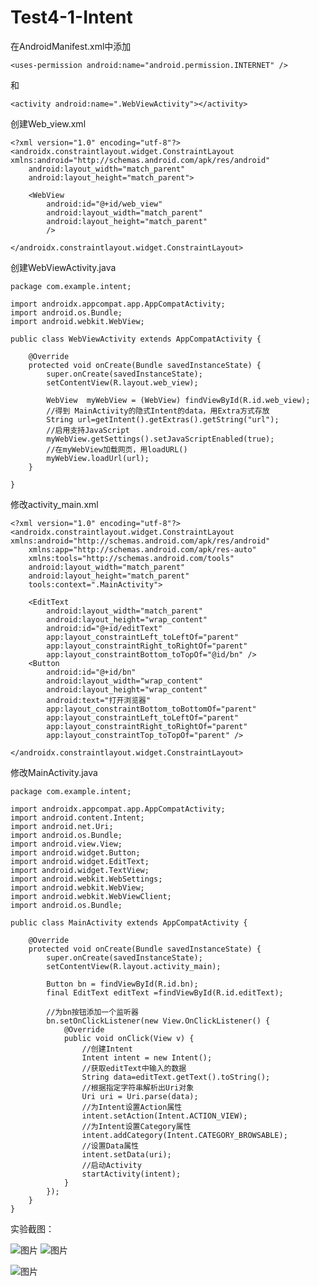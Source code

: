 # Test4-1-Intent
在AndroidManifest.xml中添加

    <uses-permission android:name="android.permission.INTERNET" />
和

    <activity android:name=".WebViewActivity"></activity>
创建Web_view.xml

    <?xml version="1.0" encoding="utf-8"?>
    <androidx.constraintlayout.widget.ConstraintLayout xmlns:android="http://schemas.android.com/apk/res/android"
        android:layout_width="match_parent"
        android:layout_height="match_parent">

        <WebView
            android:id="@+id/web_view"
            android:layout_width="match_parent"
            android:layout_height="match_parent"
            />

    </androidx.constraintlayout.widget.ConstraintLayout>
创建WebViewActivity.java

    package com.example.intent;

    import androidx.appcompat.app.AppCompatActivity;
    import android.os.Bundle;
    import android.webkit.WebView;

    public class WebViewActivity extends AppCompatActivity {

        @Override
        protected void onCreate(Bundle savedInstanceState) {
            super.onCreate(savedInstanceState);
            setContentView(R.layout.web_view);

            WebView  myWebView = (WebView) findViewById(R.id.web_view);
            //得到 MainActivity的隐式Intent的data，用Extra方式存放
            String url=getIntent().getExtras().getString("url");
            //启用支持JavaScript
            myWebView.getSettings().setJavaScriptEnabled(true);
            //在myWebView加载网页，用loadURL()
            myWebView.loadUrl(url);
        }

    }
修改activity_main.xml

    <?xml version="1.0" encoding="utf-8"?>
    <androidx.constraintlayout.widget.ConstraintLayout xmlns:android="http://schemas.android.com/apk/res/android"
        xmlns:app="http://schemas.android.com/apk/res-auto"
        xmlns:tools="http://schemas.android.com/tools"
        android:layout_width="match_parent"
        android:layout_height="match_parent"
        tools:context=".MainActivity">

        <EditText
            android:layout_width="match_parent"
            android:layout_height="wrap_content"
            android:id="@+id/editText"
            app:layout_constraintLeft_toLeftOf="parent"
            app:layout_constraintRight_toRightOf="parent"
            app:layout_constraintBottom_toTopOf="@id/bn" />
        <Button
            android:id="@+id/bn"
            android:layout_width="wrap_content"
            android:layout_height="wrap_content"
            android:text="打开浏览器"
            app:layout_constraintBottom_toBottomOf="parent"
            app:layout_constraintLeft_toLeftOf="parent"
            app:layout_constraintRight_toRightOf="parent"
            app:layout_constraintTop_toTopOf="parent" />

    </androidx.constraintlayout.widget.ConstraintLayout>
修改MainActivity.java

    package com.example.intent;

    import androidx.appcompat.app.AppCompatActivity;
    import android.content.Intent;
    import android.net.Uri;
    import android.os.Bundle;
    import android.view.View;
    import android.widget.Button;
    import android.widget.EditText;
    import android.widget.TextView;
    import android.webkit.WebSettings;
    import android.webkit.WebView;
    import android.webkit.WebViewClient;
    import android.os.Bundle;

    public class MainActivity extends AppCompatActivity {

        @Override
        protected void onCreate(Bundle savedInstanceState) {
            super.onCreate(savedInstanceState);
            setContentView(R.layout.activity_main);

            Button bn = findViewById(R.id.bn);
            final EditText editText =findViewById(R.id.editText);

            //为bn按钮添加一个监听器
            bn.setOnClickListener(new View.OnClickListener() {
                @Override
                public void onClick(View v) {
                    //创建Intent
                    Intent intent = new Intent();
                    //获取editText中输入的数据
                    String data=editText.getText().toString();
                    //根据指定字符串解析出Uri对象
                    Uri uri = Uri.parse(data);
                    //为Intent设置Action属性
                    intent.setAction(Intent.ACTION_VIEW);
                    //为Intent设置Category属性
                    intent.addCategory(Intent.CATEGORY_BROWSABLE);
                    //设置Data属性
                    intent.setData(uri);
                    //启动Activity
                    startActivity(intent);
                }
            });
        }
    }
实验截图：

![图片](https://user-images.githubusercontent.com/90604287/143874580-a26765c6-816f-4e83-a333-85152298dae2.png)
![图片](https://user-images.githubusercontent.com/90604287/143874624-97f6001f-4d61-46fa-bd2b-03b9699567c9.png)

![图片](https://user-images.githubusercontent.com/90604287/143874591-524b7ad8-9221-495f-80b7-4b4ec69c4899.png)

